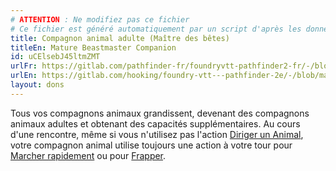 ```yaml
---
# ATTENTION : Ne modifiez pas ce fichier
# Ce fichier est généré automatiquement par un script d'après les données du module Foundry VTT officiel et de sa traduction
title: Compagnon animal adulte (Maître des bêtes)
titleEn: Mature Beastmaster Companion
id: uCElsebJ45ltmZMT
urlFr: https://gitlab.com/pathfinder-fr/foundryvtt-pathfinder2-fr/-/blob/master/data/feats/uCElsebJ45ltmZMT.htm
urlEn: https://gitlab.com/hooking/foundry-vtt---pathfinder-2e/-/blob/master/packs/data/feats.db/mature-beastmaster-companion.json
layout: dons
---
```

Tous vos compagnons animaux grandissent, devenant des compagnons animaux adultes et obtenant des capacités supplémentaires. Au cours d'une rencontre, même si vous n'utilisez pas l'action [Diriger un Animal](../actions/diriger-un-animal.md), votre compagnon animal utilise toujours une action à votre tour pour [Marcher rapidement](../actions/marcher-rapidement.md) ou pour [Frapper](../actions/frapper.md).
